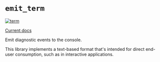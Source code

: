 # `emit_term`

[![term](https://github.com/emit-rs/emit/actions/workflows/term.yml/badge.svg)](https://github.com/emit-rs/emit/actions/workflows/term.yml)

[Current docs](https://docs.rs/emit_term/1.7.0/emit_term/index.html)

Emit diagnostic events to the console.

This library implements a text-based format that's intended for direct end-user consumption, such as in interactive applications.
